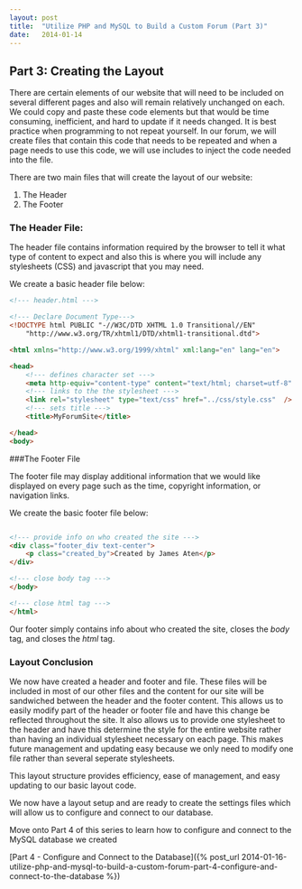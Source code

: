 ```yaml
---
layout: post
title:  "Utilize PHP and MySQL to Build a Custom Forum (Part 3)"
date:   2014-01-14
---
```


## Part 3: Creating the Layout

There are certain elements of our website that will need to be included on several different pages and also will remain relatively unchanged on each. We could copy and paste these code elements but that would be time consuming, inefficient, and hard to update if it needs changed. It is best practice when programming to not repeat yourself. In our forum, we will create files that contain this code that needs to be repeated and when a page needs to use this code, we will use includes to inject the code needed into the file.

There are two main files that will create the layout of our website: 

1. The Header
2. The Footer

### The Header File:

The header file contains information required by the browser to tell it what type of content to expect and also this is where you will include any stylesheets (CSS) and javascript that you may need.

We create a basic header file below:

~~~ html
<!--- header.html --->

<!--- Declare Document Type--->
<!DOCTYPE html PUBLIC "-//W3C/DTD XHTML 1.0 Transitional//EN"
    "http://www.w3.org/TR/xhtml1/DTD/xhtml1-transitional.dtd">

<html xmlns="http://www.w3.org/1999/xhtml" xml:lang="en" lang="en">

<head>
	<!--- defines character set --->
    <meta http-equiv="content-type" content="text/html; charset=utf-8" />
	<!--- links to the the stylesheet --->
    <link rel="stylesheet" type="text/css" href="../css/style.css"  />
	<!--- sets title --->
    <title>MyForumSite</title>

</head>
<body>
~~~


###The Footer File

The footer file may display additional information that we would like displayed on every page such as the time, copyright information, or navigation links. 

We create the basic footer file below:

~~~ html

<!--- provide info on who created the site --->
<div class="footer_div text-center">
    <p class="created_by">Created by James Aten</p>
</div>

<!--- close body tag --->
</body>

<!--- close html tag --->
</html>

~~~

Our footer simply contains info about who created the site, closes the _body_ tag, and closes the _html_ tag.

### Layout Conclusion

We now have created a header and footer and file. These files will be included in most of our other files and the content for our site will be sandwiched between the header and the footer content. This allows us to easily modify part of the header or footer file and have this change be reflected throughout the site. It also allows us to provide one stylesheet to the header and have this determine the style for the entire website rather than having an individual stylesheet necessary on each page. This makes future management and updating easy because we only need to modify one file rather than several seperate stylesheets.

This layout structure provides efficiency, ease of management, and easy updating to our basic layout code. 

We now have a layout setup and are ready to create the settings files which will allow us to configure and connect to our database. 

Move onto Part 4 of this series to learn how to configure and connect to the MySQL database we created

[Part 4 - Configure and Connect to the Database]({% post_url 2014-01-16-utilize-php-and-mysql-to-build-a-custom-forum-part-4-configure-and-connect-to-the-database %})